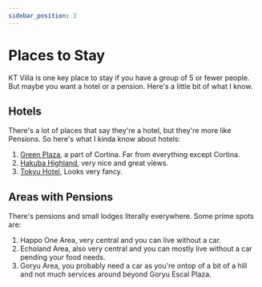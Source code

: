 ```yaml
---
sidebar_position: 3
---
```


# Places to Stay

KT Villa is one key place to stay if you have a group of 5 or fewer people.
But maybe you want a hotel or a pension.  Here's a little bit of what I know.

## Hotels

There's a lot of places that say they're a hotel, but they're more like
Pensions.  So here's what I kinda know about hotels:

1. [Green Plaza](https://maps.app.goo.gl/YrBvf6LD1Ncx1nH29), a part of Cortina.  Far from everything except Cortina.
1. [Hakuba Highland](https://maps.app.goo.gl/PKA63fqYX7QB4Vde6), very nice and great views.
1. [Tokyu Hotel](https://maps.app.goo.gl/qWAa9FjcMDo4bghb7), Looks very fancy.

## Areas with Pensions

There's pensions and small lodges literally everywhere.  Some prime spots are:

1. Happo One Area, very central and you can live without a car.
1. Echoland Area, also very central and you can mostly live without a car
   pending your food needs.
1. Goryu Area, you probably need a car as you're ontop of a bit of a hill and
   not much services around beyond Goryu Escal Plaza.




